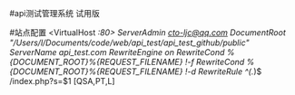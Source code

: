 #api测试管理系统 	试用版

#站点配置
<VirtualHost *:80>
    ServerAdmin cto-ljc@qq.com
    DocumentRoot "/Users/l/Documents/code/web/api_test/api_test_github/public"
    ServerName api_test.com
    RewriteEngine on
    RewriteCond %{DOCUMENT_ROOT}%{REQUEST_FILENAME} !-f
    RewriteCond %{DOCUMENT_ROOT}%{REQUEST_FILENAME} !-d
    RewriteRule ^(.*)$ /index.php?s=$1 [QSA,PT,L]
</VirtualHost>